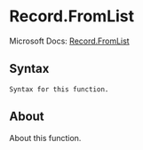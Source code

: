 ---
---

# Record.FromList

Microsoft Docs: [Record.FromList](https://docs.microsoft.com/en-us/powerquery-m/record-fromlist)

## Syntax

```powerquery-m
Syntax for this function.
```

## About

About this function.

